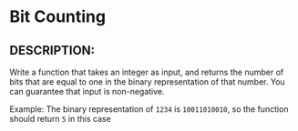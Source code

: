 # Bit Counting
## DESCRIPTION:
Write a function that takes an integer as input, and returns the number of bits that are equal to one in the binary representation of that number. You can guarantee that input is non-negative.

Example: The binary representation of `1234` is `10011010010`, so the function should return `5` in this case
